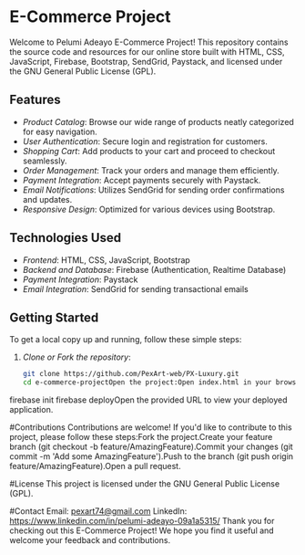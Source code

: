 # E-Commerce Project

Welcome to Pelumi Adeayo  E-Commerce Project! This repository contains the source code and resources for our online store built with HTML, CSS, JavaScript, Firebase, Bootstrap, SendGrid, Paystack, and licensed under the GNU General Public License (GPL).

## Features

- *Product Catalog*: Browse our wide range of products neatly categorized for easy navigation.
- *User Authentication*: Secure login and registration for customers.
- *Shopping Cart*: Add products to your cart and proceed to checkout seamlessly.
- *Order Management*: Track your orders and manage them efficiently.
- *Payment Integration*: Accept payments securely with Paystack.
- *Email Notifications*: Utilizes SendGrid for sending order confirmations and updates.
- *Responsive Design*: Optimized for various devices using Bootstrap.

## Technologies Used

- *Frontend*: HTML, CSS, JavaScript, Bootstrap
- *Backend and Database*: Firebase (Authentication, Realtime Database)
- *Payment Integration*: Paystack
- *Email Integration*: SendGrid for sending transactional emails

## Getting Started

To get a local copy up and running, follow these simple steps:

1. *Clone or Fork the repository*:

   ```bash
   git clone https://github.com/PexArt-web/PX-Luxury.git
   cd e-commerce-projectOpen the project:Open index.html in your browser to view the application.Firebase Setup:Create a Firebase project at Firebase Console.Enable Authentication and Realtime Database in Firebase.Copy Firebase configuration keys into your JavaScript files (firebaseConfig).SendGrid Setup:Sign up for a SendGrid account at SendGrid.Generate an API key and configure it in your backend scripts for sending emails.Paystack Integration:Sign up for a Paystack account at Paystack.Generate API keys and configure them in your frontend and backend scripts for payment processing.Run the application:Since this is a static website using Firebase for backend services, simply open index.html in your browser.Deploy to Firebase Hosting (Optional):firebase login
firebase init
firebase deployOpen the provided URL to view your deployed application.

#Contributions
Contributions are welcome! If you'd like to contribute to this project, please follow these steps:Fork the project.Create your feature branch (git checkout -b feature/AmazingFeature).Commit your changes (git commit -m 'Add some AmazingFeature').Push to the branch (git push origin feature/AmazingFeature).Open a pull request. 

#License
This project is licensed under the GNU General Public License (GPL).

#Contact
Email: pexart74@gmail.com 
LinkedIn: https://www.linkedin.com/in/pelumi-adeayo-09a1a5315/
Thank you for checking out this E-Commerce Project! We hope you find it useful and welcome your feedback and contributions.
